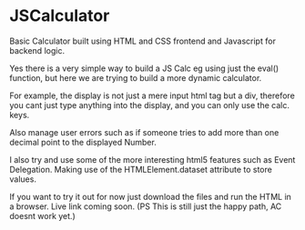 # JSCalculator
Basic Calculator built using HTML and CSS frontend and Javascript for backend logic.

Yes there is a very simple way to build a JS Calc eg using just the eval() function, but here we are trying to build a more dynamic calculator.

For example, the display is not just a mere input html tag but a div, therefore you cant just type anything into the display, and you can only use the 
calc. keys.

Also manage user errors such as if someone tries to add more than one decimal point to the displayed Number.

I also try and use some of the more interesting html5 features such as Event Delegation. Making use of the HTMLElement.dataset attribute to store values.

If you want to try it out for now just download the files and run the HTML in a browser. Live link coming soon. 
(PS This is still just the happy path, AC doesnt work yet.)

